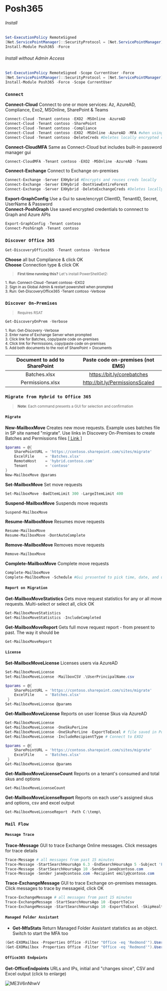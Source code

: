 
# Posh365

###### Install
```powershell
Set-ExecutionPolicy RemoteSigned
[Net.ServicePointManager]::SecurityProtocol = [Net.ServicePointManager]::SecurityProtocol -bor [Net.SecurityProtocolType]::Tls12
Install-Module Posh365 -Force
```

###### Install without Admin Access
```powershell
Set-ExecutionPolicy RemoteSigned -Scope CurrentUser -Force
[Net.ServicePointManager]::SecurityProtocol = [Net.ServicePointManager]::SecurityProtocol -bor [Net.SecurityProtocolType]::Tls12
Install-Module Posh365 -Force -Scope CurrentUser
```
### `Connect`

**Connect-Cloud** Connect to one or more services: Az, AzureAD, Compliance, Exo2, MSOnline, SharePoint & Teams

```powershell
Connect-Cloud -Tenant contoso -EXO2 -MSOnline -AzureAD
Connect-Cloud -Tenant contoso -SharePoint
Connect-Cloud -Tenant contoso -Compliance
Connect-Cloud -Tenant contoso -EXO2 -MSOnline -AzureAD -MFA #when using MFA
Connect-Cloud -Tenant contoso -DeleteCreds #Deletes locally encrypted creds only
```

**Connect-CloudMFA** Same as Connect-Cloud but includes built-in password manager gui

```powershell
Connect-CloudMFA -Tenant contoso -EXO2 -MSOnline -AzureAD -Teams
```
**Connect-Exchange** Connect to Exchange on-premises
```powershell
Connect-Exchange -Server EXHybrid #Encrypts and reuses creds locally
Connect-Exchange -Server EXHybrid -DontViewEntireForest
Connect-Exchange -Server EXHybrid -DeleteExchangeCreds #Deletes locally encrypted creds only
```
**Export-GraphConfig** Use a Gui to save/encrypt ClientID, TenantID, Secret, UserName & Password  
**Connect-PoshGraph** Use saved encrypted credentials to connnect to Graph and Azure APIs
```powershell
Export-GraphConfig -Tenant contoso 
Connect-PoshGraph -Tenant contoso
```

### `Discover Office 365`
```powershell
Get-DiscoveryOffice365 -Tenant contoso -Verbose
```
**Choose** all but Compliance & click OK  
**Choose** Connection type & click OK  

><sub>**First time running this?** Let's install PowerShellGet2:</sub>  

<sub>1. Run: Connect-Cloud -Tenant contoso -EXO2</sub>  
<sub>2. Sign in as Global Admin & restart powershell when prompted</sub>  
<sub>3. Run: Get-DiscoveryOffice365 -Tenant contoso -Verbose</sub>  

### `Discover On-Premises`
> <sub>Requires RSAT</sub>  
```powershell
Get-DiscoveryOnPrem -Verbose
```
<sub>1. Run: Get-Discovery -Verbose</sub>  
<sub>2. Enter name of Exchange Server when prompted</sub>  
<sub>3. Click link for Batches, copy/paste code on-premises</sub>  
<sub>4. Click link for Permissions, copy/paste code on-premises</sub>  
<sub>5. Add both documents to the root of SharePoint > Documents</sub>  


| Document to add to SharePoint | Paste code on-premises (not EMS) |
| :---------------------------: | :------------------------------: |
| Batches.xlsx | https://bit.ly/corebatches |
| Permissions.xlsx | http://bit.ly/PermissionsScaled |


### `Migrate from Hybrid to Office 365`
> <sub>**Note**: Each command presents a GUI for selection and confirmation</sub>

#### `Migrate`
**New-MailboxMove** Creates new move requests. Example uses batches file in SP site named "migrate". Use links in Discovery On-Premises to create Batches and Permissions files [[ Link ]](https://github.com/kevinblumenfeld/Posh365#discover-on-premises)
```powershell
$params = @{
    SharePointURL = 'https://contoso.sharepoint.com/sites/migrate'
    ExcelFile     = 'Batches.xlsx'
    RemoteHost    = 'hybrid.contoso.com'
    Tenant        = 'contoso'
}
New-MailboxMove @params
```

**Set-MailboxMove** Set move requests

```powershell
Set-MailboxMove -BadItemLimit 300 -LargeItemLimit 400
```

**Suspend-MailboxMove** Suspends move requests

```powershell
Suspend-MailboxMove
```
**Resume-MailboxMove** Resumes move requests
```powershell
Resume-MailboxMove
Resume-MailboxMove -DontAutoComplete
```

**Remove-MailboxMove** Removes move requests
```powershell
Remove-MailboxMove
```
**Complete-MailboxMove** Complete move requests
```powershell
Complete-MailboxMove
Complete-MailboxMove -Schedule #Gui presented to pick time, date, and users
```
#### `Report on Migration`
**Get-MailboxMoveStatistics** Gets move request statistics for any or all move requests. Multi-select or select all, click OK 
```powershell
Get-MailboxMoveStatistics
Get-MailboxMoveStatistics -IncludeCompleted
```
**Get-MailboxMoveReport** Gets full move request report - from present to past. The way it should be
```powershell
Get-MailboxMoveReport
```

#### `License`

**Set-MailboxMoveLicense** Licenses users via AzureAD
```powershell
Set-MailboxMoveLicense
Set-MailboxMoveLicense -MailboxCSV .\UserPrincipalName.csv

$params = @{
    SharePointURL = 'https://contoso.sharepoint.com/sites/migrate'
    ExcelFile     = 'Batches.xlsx'
 }
Set-MailboxMoveLicense @params
```

**Get-MailboxMoveLicense** Reports on user license Skus via AzureAD
```powershell
Get-MailboxMoveLicense
Get-MailboxMoveLicense -OneSkuPerLine
Get-MailboxMoveLicense -OneSkuPerLine -ExportToExcel # file saved in Posh365 folder on desktop
Get-MailboxMoveLicense -IncludeRecipientType # Connect to EXO2

$params = @{
    SharePointURL = 'https://contoso.sharepoint.com/sites/migrate'
    ExcelFile     = 'Batches.xlsx'
 }
Get-MailboxMoveLicense @params
```
**Get-MailboxMoveLicenseCount** Reports on a tenant's consumed and total skus and options
```powershell
Get-MailboxMoveLicenseCount
```
**Get-MailboxMoveLicenseReport** Reports on each user's assigned skus and options, csv and excel output
```powershell
Get-MailboxMoveLicenseReport -Path C:\temp\
```
### `Mail Flow`  
#### `Message Trace`

**Trace-Message** GUI to trace Exchange Online messages. Click messages for trace details
```powershell
Trace-Message # all messages from past 15 minutes
Trace-Message -StartSearchHoursAgo 6.3 -EndSearchHoursAgo 5 -Subject 'From the CEO'
Trace-Message -StartSearchHoursAgo 10 -Sender jane@contoso.com
Trace-Message -Sender jane@contoso.com -Recipient emily@contoso.com
```

**Trace-ExchangeMessage** GUI to trace Exchange on-premises messages. Click messages to trace by messageid, click OK
```powershell
Trace-ExchangeMessage # all messages from past 15 minutes
Trace-ExchangeMessage -StartSearchHoursAgo 10 -ExportToCsv
Trace-ExchangeMessage -StartSearchHoursAgo 10 -ExportToExcel -SkipHealthMessages
```
#### `Managed Folder Assistant`
* **Get-MfaStats** Return Managed Folder Assistant statistics as an object. Switch to start the MFA too
```powershell
(Get-EXOMailbox -Properties Office -Filter "Office -eq 'Redmond'").UserPrincipalName | Get-MfaStats
(Get-EXOMailbox -Properties Office -Filter "Office -eq 'Redmond'").UserPrincipalName | Get-MfaStats -StartMFA
```

#### `Office365 Endpoints`
**Get-OfficeEndpoints** URLs and IPs, initial and "changes since", CSV and Excel output (click to enlarge)

![ME3V6nNhwV](https://user-images.githubusercontent.com/28877715/71635906-fcb6a980-2bf6-11ea-927e-03c9bda8f2a4.gif)
